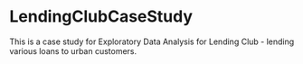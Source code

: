 # LendingClubCaseStudy
This is a case study for Exploratory Data Analysis for Lending Club - lending various loans to urban customers.
